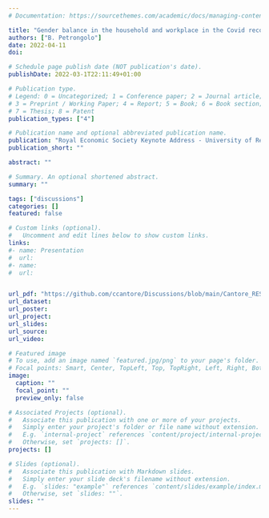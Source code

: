 ```yaml
---
# Documentation: https://sourcethemes.com/academic/docs/managing-content/

title: "Gender balance in the household and workplace in the Covid recovery"
authors: ["B. Petrongolo"]
date: 2022-04-11
doi:

# Schedule page publish date (NOT publication's date).
publishDate: 2022-03-1T22:11:49+01:00

# Publication type.
# Legend: 0 = Uncategorized; 1 = Conference paper; 2 = Journal article;
# 3 = Preprint / Working Paper; 4 = Report; 5 = Book; 6 = Book section;
# 7 = Thesis; 8 = Patent
publication_types: ["4"]

# Publication name and optional abbreviated publication name.
publication: "Royal Economic Society Keynote Address - University of Reading - 11/04/2022"
publication_short: ""

abstract: ""

# Summary. An optional shortened abstract.
summary: ""

tags: ["discussions"]
categories: []
featured: false

# Custom links (optional).
#   Uncomment and edit lines below to show custom links.
links:
#- name: Presentation
#  url:
#- name:
#  url: 


url_pdf: "https://github.com/ccantore/Discussions/blob/main/Cantore_RES.pdf"
url_dataset:
url_poster:
url_project:
url_slides:
url_source:
url_video:

# Featured image
# To use, add an image named `featured.jpg/png` to your page's folder.
# Focal points: Smart, Center, TopLeft, Top, TopRight, Left, Right, BottomLeft, Bottom, BottomRight.
image:
  caption: ""
  focal_point: ""
  preview_only: false

# Associated Projects (optional).
#   Associate this publication with one or more of your projects.
#   Simply enter your project's folder or file name without extension.
#   E.g. `internal-project` references `content/project/internal-project/index.md`.
#   Otherwise, set `projects: []`.
projects: []

# Slides (optional).
#   Associate this publication with Markdown slides.
#   Simply enter your slide deck's filename without extension.
#   E.g. `slides: "example"` references `content/slides/example/index.md`.
#   Otherwise, set `slides: ""`.
slides: ""
---
```

